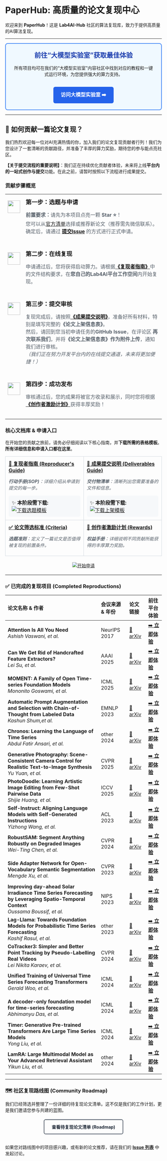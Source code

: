 # PaperHub: 高质量的论文复现中心

欢迎来到 **PaperHub**！这是 **Lab4AI-Hub** 社区的算法复现库，致力于提供高质量的AI算法复现。

---

<div align="center" style="padding: 20px; background-color: #F0F9FF; border: 2px solid #3B82F6; border-radius: 8px;">
  <h2 style="margin-top:0; color: #1E40AF;">前往“大模型实验室”获取最佳体验</h2>
  <p>所有项目均可在我们的“大模型实验室”内容社区中找到对应的教程和一键式运行环境，为您提供强大的算力支持。</p>
  <br>
  <a href="https://www.lab4ai.cn/home" style="display: inline-block; padding: 12px 24px; background-color: #2563EB; color: white; text-decoration: none; font-weight: bold; border-radius: 6px; font-size: 16px;">
    访问大模型实验室 ➡️
  </a>
</div>

---

## 👋 如何贡献一篇论文复现？

我们热烈欢迎每一位对AI充满热情的你，加入我们的论文复现贡献者行列！我们为您设计了一套清晰的贡献路径，并准备了丰厚的算力奖励，期待您的参与能点亮社区。

**【关于提交流程的重要说明】**：我们正在持续优化贡献者体验，未来将上线**平台内的一站式创作与提交**功能。在此之前，请暂时按照以下流程进行成果提交。

### **贡献步骤概览**

<table width="100%" align="center" style="border: none;">
  <tr style="border: none;">
    <td align="center" width="10%" style="vertical-align: top; padding-top: 20px;">
      <img src="https://api.iconify.design/material-symbols/filter-1-rounded.svg?color=%238957e5" width="40">
    </td>
    <td width="90%" style="padding: 10px 10px 20px 10px;">
      <h3 style="margin-top: 0px; margin-bottom: 5px;">第一步：选题与申请</h3>
      <p style="color: #57606a;">
        <strong>前置要求：</strong>请先为本项目点亮一颗 <strong>Star ⭐</strong>！
        <br>
        您可以从<a href="https://lab4ai-hub.github.io/PaperHub/">官方清单</a>选择或推荐新论文（推荐需先微信联系）。确定后，请通过 <a href="https://github.com/Lab4AI-Hub/PaperHub/issues/new/choose"><strong>提交Issue</strong></a> 的方式进行正式申请。
      </p>
    </td>
  </tr>
  <tr style="border: none;">
    <td align="center" width="10%" style="vertical-align: top; padding-top: 20px;">
      <img src="https://api.iconify.design/material-symbols/filter-2-rounded.svg?color=%238957e5" width="40">
    </td>
    <td width="90%" style="padding: 10px 10px 20px 10px;">
      <h3 style="margin-top: 0px; margin-bottom: 5px;">第二步：在线复现</h3>
      <p style="color: #57606a;">
        申请通过后，您将获得启动算力。请根据<a href="./docs/WORKFLOW.md"><strong>《复现者指南》</strong></a>中的文件结构要求，在<strong>您自己的Lab4AI平台工作空间</strong>内开始复现。
      </p>
    </td>
  </tr>
  <tr style="border: none;">
    <td align="center" width="10%" style="vertical-align: top; padding-top: 20px;">
      <img src="https://api.iconify.design/material-symbols/filter-3-rounded.svg?color=%238957e5" width="40">
    </td>
    <td width="90%" style="padding: 10px 10px 20px 10px;">
      <h3 style="margin-top: 0px; margin-bottom: 5px;">第三步：提交审核</h3>
      <p style="color: #57606a;">
        复现完成后，请按照<a href="./docs/DELIVERABLES.md"><strong>《成果提交说明》</strong></a>，准备好所有材料，特别是填写完整的<strong>《论文上架信息表》</strong>。
        <br>
        然后，请回到您当初申请任务的<strong>GitHub Issue</strong>，在评论区 <strong>再次联系我们</strong>，并将<strong>《论文上架信息表》作为附件上传</strong>，通知我们进行审核。
        <br>
        <i>（我们正在努力开发平台内的在线提交通道，未来将更加便捷！）</i>
      </p>
    </td>
  </tr>
  <tr style="border: none;">
    <td align="center" width="10%" style="vertical-align: top; padding-top: 20px;">
      <img src="https://api.iconify.design/material-symbols/filter-4-rounded.svg?color=%238957e5" width="40">
    </td>
    <td width="90%" style="padding: 10px 10px 20px 10px;">
      <h3 style="margin-top: 0px; margin-bottom: 5px;">第四步：成功发布</h3>
      <p style="color: #57606a;">
        审核通过后，您的成果将被官方收录和展示，同时您将根据<a href="./docs/REWARDS.md"><strong>《创作者激励计划》</strong></a>获得丰厚奖励！
      </p>
    </td>
  </tr>
</table>

### **核心文档库 & 申请入口**

在开始您的贡献之旅前，请务必仔细阅读以下核心指南，并**下载所需的表格模板**。**所有详细信息和申请入口都在这里**。

<table width="100%" style="border: none; margin-top:15px;">
  <tr style="border: none;">
    <td width="50%" style="padding: 10px; vertical-align: top; border: 1px solid #d0d7de; border-radius: 8px;">
      <h4 style="margin-top: 0px; margin-bottom: 5px;">
        <a href="./docs/WORKFLOW.md">📄 复现者指南 (Reproducer's Guide)</a>
      </h4>
      <p style="color: #57606a; font-size: 0.9em;">
        <em><strong>行动手册(SOP)</strong>：详细介绍从申请到提交的每一步。</em>
      </p>
      <div style="background-color: #f6f8fa; padding: 10px; border-radius: 6px; margin-top: 10px;">
        ✨ <strong>本阶段需下载:</strong>
        <br>
        <a href="./contributor-kit/1-选题阶段-论文筛选表.xlsx" download>
          <img src="https://img.shields.io/badge/-%E2%AC%87%EF%B8%8F%20%E4%B8%8B%E8%BD%BD%E3%80%8A%E9%80%89%E9%A2%98%E9%98%B6%E6%AE%B5%E8%A1%A8%E3%80%8B-blue?style=flat-square" alt="下载选题模板">
        </a>
      </div>
    </td>
    <td width="50%" style="padding: 10px; vertical-align: top; border: 1px solid #d0d7de; border-radius: 8px;">
      <h4 style="margin-top: 0px; margin-bottom: 5px;">
        <a href="./docs/DELIVERABLES.md">📝 成果提交说明 (Deliverables Guide)</a>
      </h4>
      <p style="color: #57606a; font-size: 0.9em;">
        <em><strong>交付物清单</strong>：清晰列出您需要准备的文件和信息。</em>
      </p>
      <div style="background-color: #f6f8fa; padding: 10px; border-radius: 6px; margin-top: 10px;">
        ✨ <strong>本阶段需下载:</strong>
        <br>
        <a href="./contributor-kit/2-成果提交-项目上架表.xlsx" download>
          <img src="https://img.shields.io/badge/-%E2%AC%87%EF%B8%8F%20%E4%B8%8B%E8%BD%BD%E3%80%8A%E4%B8%8A%E6%9E%B6%E4%BF%A1%E6%81%AF%E8%A1%A8%E3%80%8B-blue?style=flat-square" alt="下载上架模板">
        </a>
      </div>
    </td>
  </tr>
  <tr style="border: none;">
    <td width="50%" style="padding: 10px; vertical-align: top; border: 1px solid #d0d7de; border-radius: 8px;">
      <h4 style="margin-top: 0px; margin-bottom: 5px;">
        <a href="./docs/CRITERIA.md">✅ 论文筛选标准 (Criteria)</a>
      </h4>
      <p style="color: #57606a; font-size: 0.9em;"><em><strong>选题准则</strong>：定义了一篇论文是否值得被复现的前置条件。</em></p>
    </td>
    <td width="50%" style="padding: 10px; vertical-align: top; border: 1px solid #d0d7de; border-radius: 8px;">
      <h4 style="margin-top: 0px; margin-bottom: 5px;">
        <a href="./docs/REWARDS.md">💎 创作者激励计划 (Rewards)</a>
      </h4>
      <p style="color: #57606a; font-size: 0.9em;"><em><strong>权益手册</strong>：详细说明不同贡献所能获得的丰厚算力奖励。</em></p>
    </td>
  </tr>
</table>

<p align="center" style="margin-top: 20px; margin-bottom: 20px;">
  <a href="https://github.com/Lab4AI-Hub/PaperHub/issues/new/choose">
    <img src="https://img.shields.io/badge/Start_Application-238636?style=for-the-badge&logo=github" alt="开始申请">
  </a>
</p>

---

### ✅ 已完成的复现项目 (Completed Reproductions)

| 论文名称 & 作者 | 会议来源 & 年份 | 论文链接 | 前往平台体验 |
| :--- | :--- | :--- | :--- |
| **Attention Is All You Need** <br> *Ashish Vaswani, et al.* | NeurIPS 2017| [📄 arXiv](https://arxiv.org/abs/1706.03762) | [➡️ **立即体验**](https://www.lab4ai.cn/paper/detail?id=e90aa38fdff9420e8902bc71909fa005&type=paper) |
| **Can We Get Rid of Handcrafted Feature Extractors?** <br> *Lei Su, et al.* | AAAI 2025| [📄 arXiv](https://arxiv.org/abs/2412.14598) | [➡️ **立即体验**](https://www.lab4ai.cn/paper/detail?id=97a182e56e904e92a0fe240f1f114709&type=paper) |
| **MOMENT: A Family of Open Time-series Foundation Models** <br> *Mononito Goswami, et al.* | ICML 2025| [📄 arXiv](https://arxiv.org/abs/2402.03885) | [➡️ **立即体验**](https://www.lab4ai.cn/paper/detail?id=05087484a3264a9c8b8a2c616e7cce0b&type=paper) |
| **Automatic Prompt Augmentation and Selection with Chain-of-Thought from Labeled Data** <br> *Kashun Shum,et al.* | EMNLP 2023 | [📄 arXiv](https://arxiv.org/abs/2302.12822) | [➡️ **立即体验**](https://www.lab4ai.cn/paper/detail?id=c76b88e732cf41949b54515bdd319808&type=paper) |
| **Chronos: Learning the Language of Time Series** <br> *Abdul Fatir Ansari, et al.* | other 2024| [📄 arXiv](https://arxiv.org/pdf/2403.07815) | [➡️ **立即体验**](https://www.lab4ai.cn/paper/detail?id=6dd7daeec6584f61856876474b860e09&type=paper) |
| **Generative Photography: Scene-Consistent Camera Control for Realistic Text-to-Image Synthesis** <br> *Yu Yuan, et al.* | CVPR 2025| [📄 arXiv](https://arxiv.org/abs/2412.02168) | [➡️ **立即体验**](https://www.lab4ai.cn/paper/detail?id=2d412a08880f477ca5362af3ef8c14f2&type=paper) |
| **PhotoDoodle: Learning Artistic Image Editing from Few-Shot Pairwise Data** <br> *Shijie Huang, et al.* | ICCV 2025| [📄 arXiv](https://arxiv.org/abs/2502.14397) | [➡️ **立即体验**](https://www.lab4ai.cn/paper/detail?id=673e78d51fcc4bca89b636a52affa6b4&type=paper) |
| **Self-Instruct: Aligning Language Models with Self-Generated Instructions** <br> *Yizhong Wang, et al.* | ACL 2023| [📄 arXiv](https://arxiv.org/abs/2212.10560) | [➡️ **立即体验**](https://www.lab4ai.cn/paper/detail?id=2bbf2f4971f74c6e8def26879233f2fe&type=paper) |
| **RobustSAM: Segment Anything Robustly on Degraded Images** <br> *Wei-Ting Chen, et al.* | CVPR 2024| [📄 arXiv](https://arxiv.org/abs/2406.09627) | [➡️ **立即体验**](https://www.lab4ai.cn/paper/detail?id=7a23bf525a38476c952df14e72ecce23&type=paper) |
| **Side Adapter Network for Open-Vocabulary Semantic Segmentation** <br> *Mengde Xu, et al.* |CVPR 2023| [📄 arXiv](https://arxiv.org/pdf/2302.12242) | [➡️ **立即体验**](https://www.lab4ai.cn/paper/detail?id=5944c280114e41508d99e1fd85cbf78e&type=paper) |
| **Improving day-ahead Solar Irradiance Time Series Forecasting by Leveraging Spatio-Temporal Context** <br> *Oussama Boussif, et al.* | NIPS 2023| [📄 arXiv](https://arxiv.org/abs/2306.01112) | [➡️ **立即体验**](https://www.lab4ai.cn/paper/detail?id=77ab6c82cc9444938c4bbbdd6709709a&type=paper) |
| **Lag-Llama: Towards Foundation Models for Probabilistic Time Series Forecasting** <br> *Kashif Rasul, et al.* | other 2023| [📄 arXiv](https://arxiv.org/abs/2310.08278) | [➡️ **立即体验**](https://www.lab4ai.cn/paper/detail?id=a05e09588c4c475aac14354cae04986d&type=paper) |
| **CoTracker3: Simpler and Better Point Tracking by Pseudo-Labelling Real Videos** <br> *Lei Nikita Karaev, et al.* | CVPR 2024| [📄 arXiv](https://arxiv.org/abs/2410.11831) | [➡️ **立即体验**](https://www.lab4ai.cn/paper/detail?id=269a8dc6d24a49b29d39de138b443a43&type=paper) |
| **Unified Training of Universal Time Series Forecasting Transformers** <br> *Gerald Woo, et al.* | ICML 2024| [📄 arXiv](https://arxiv.org/abs/2402.02592) | [➡️ **立即体验**](https://www.lab4ai.cn/paper/detail?id=af34d430edf14f56910c6cfc05c4ee89&type=paper) |
| **A decoder-only foundation model for time-series forecasting** <br> *Abhimanyu Das, et al.* | ICML 2024| [📄 arXiv](https://arxiv.org/abs/2310.10688) | [➡️ **立即体验**](https://www.lab4ai.cn/paper/detail?id=e78bad4ea95944af8fa0eeb98f69179f&type=paper) |
| **Timer: Generative Pre-trained Transformers Are Large Time Series Models** <br> *Yong Liu, et al.* | ICML 2024| [📄 arXiv](https://arxiv.org/abs/2402.02368) | [➡️ **立即体验**](https://www.lab4ai.cn/paper/detail?id=34d7c1e35c514d77b88762f18298e999&type=paper) |
| **LamRA: Large Multimodal Model as Your Advanced Retrieval Assistant** <br> *Yikun Liu, et al.* | other 2024| [📄 arXiv](https://arxiv.org/abs/2412.01720) | [➡️ **立即体验**](https://www.lab4ai.cn/paper/detail?id=3c0069c96f60404b948ed30fd498fe7f&type=paper) |




---

### 🗺️ 社区复现路线图 (Community Roadmap)

我们已经筛选并整理了一份详细的待复现论文清单。这不仅是我们的工作计划，更是我们邀请您参与共建的蓝图。

<div align="center" style="margin-top: 20px;">
  <a href="https://lab4ai-hub.github.io/PaperHub/" style="display: inline-block; padding: 12px 24px; border: 2px solid #4B5563; color: #1F2937; text-decoration: none; font-weight: bold; border-radius: 6px;">
    查看待复现论文清单 (Roadmap)
  </a>
</div>

<br>

如果您对路线图中的项目感兴趣，或有新的论文推荐，请在我们的 [**Issue 列表**](https://github.com/Lab4AI-Hub/PaperHub/issues) 中发起讨论。


